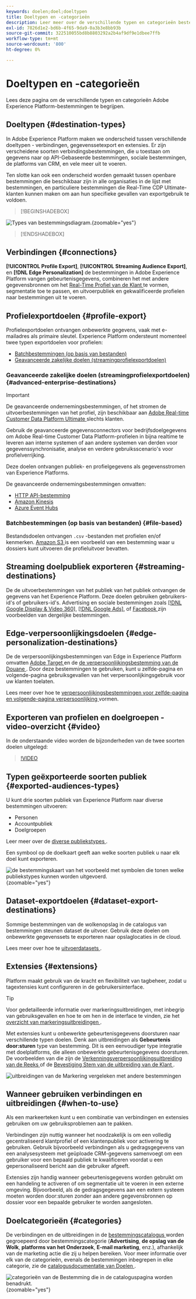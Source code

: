 ```yaml
---
keywords: doelen;doel;doeltypen
title: Doeltypen en -categorieën
description: Leer meer over de verschillende typen en categorieën bestemmingen in Adobe Experience Platform.
exl-id: 7826d1e2-bd6b-4f65-9da9-0a3b3e8bb93b
source-git-commit: 322510055bd8b8803292a2b4af9df9e1dbee7ffb
workflow-type: tm+mt
source-wordcount: '800'
ht-degree: 0%

---
```


# Doeltypen en -categorieën

Lees deze pagina om de verschillende typen en categorieën Adobe Experience Platform-bestemmingen te begrijpen.

## Doeltypen {#destination-types}

In Adobe Experience Platform maken we onderscheid tussen verschillende doeltypen - verbindingen, gegevenssetexport en extensies. Er zijn verscheidene soorten verbindingsbestemmingen, die u toestaan om gegevens naar op API-Gebaseerde bestemmingen, sociale bestemmingen, de platforms van CRM, en vele meer uit te voeren.

Ten slotte kan ook een onderscheid worden gemaakt tussen openbare bestemmingen die beschikbaar zijn in alle organisaties in de lijst met bestemmingen, en particuliere bestemmingen die Real-Time CDP Ultimate-klanten kunnen maken om aan hun specifieke gevallen van exportgebruik te voldoen.

>[!BEGINSHADEBOX]

![ Types van bestemmingsdiagram.](./assets/destination-types/types-of-destinations-no-highlight.png " Types van bestemmingsdiagram."){zoomable="yes"}

>[!ENDSHADEBOX]

## Verbindingen {#connections}

**[!UICONTROL Profile Export]**, **[!UICONTROL Streaming Audience Export]**, en **[!DNL Edge Personalization]** de bestemmingen in Adobe Experience Platform vangen gebeurtenisgegevens, combineren het met andere gegevensbronnen om het [ Real-Time Profiel van de Klant ](../profile/home.md) te vormen, segmentatie toe te passen, en uitvoerpubliek en gekwalificeerde profielen naar bestemmingen uit te voeren.

## Profielexportdoelen {#profile-export}

Profielexportdoelen ontvangen onbewerkte gegevens, vaak met e-mailadres als primaire sleutel. Experience Platform ondersteunt momenteel twee typen exportdoelen voor profielen:

* [Batchbestemmingen (op basis van bestanden)](#file-based)
* [Geavanceerde zakelijke doelen (streamingprofielexportdoelen)](#advanced-enterprise-destinations)

### Geavanceerde zakelijke doelen (streamingprofielexportdoelen) {#advanced-enterprise-destinations}

>[!IMPORTANT]
>
>De geavanceerde ondernemingsbestemmingen, of het stromen de uitvoerbestemmingen van het profiel, zijn beschikbaar aan [ Adobe Real-time Customer Data Platform Ultimate ](https://helpx.adobe.com/legal/product-descriptions/real-time-customer-data-platform.html) slechts klanten.

Gebruik de geavanceerde gegevensconnectors voor bedrijfsdoelgegevens om Adobe Real-time Customer Data Platform-profielen in bijna realtime te leveren aan interne systemen of aan andere systemen van derden voor gegevenssynchronisatie, analyse en verdere gebruiksscenario&#39;s voor profielverrijking.

Deze doelen ontvangen publiek- en profielgegevens als gegevensstromen van Experience Platforms.

De geavanceerde ondernemingsbestemmingen omvatten:

* [HTTP API-bestemming](catalog/streaming/http-destination.md)
* [Amazon Kinesis](catalog/cloud-storage/amazon-kinesis.md)
* [Azure Event Hubs](catalog/cloud-storage/azure-event-hubs.md)

### Batchbestemmingen (op basis van bestanden) {#file-based}

Bestandsdoelen ontvangen `.csv` -bestanden met profielen en/of kenmerken. [ Amazon S3 ](catalog/cloud-storage/amazon-s3.md) is een voorbeeld van een bestemming waar u dossiers kunt uitvoeren die profieluitvoer bevatten.

## Streaming doelpubliek exporteren {#streaming-destinations}

De de uitvoerbestemmingen van het publiek van het publiek ontvangen de gegevens van het Experience Platform. Deze doelen gebruiken gebruikers-id&#39;s of gebruikers-id&#39;s. Advertising en sociale bestemmingen zoals [[!DNL Google Display & Video 360]](catalog/advertising/google-dv360.md), [[!DNL Google Ads]](catalog/advertising/google-ads-destination.md), of [ Facebook ](catalog/social/facebook.md) zijn voorbeelden van dergelijke bestemmingen.

## Edge-verpersoonlijkingsdoelen {#edge-personalization-destinations}

De de verpersoonlijkingsbestemmingen van Edge in Experience Platform omvatten [ Adobe Target ](/help/destinations/catalog/personalization/adobe-target-connection.md) en de [ de verpersoonlijkingsbestemming van de Douane ](/help/destinations/catalog/personalization/custom-personalization.md). Door deze bestemmingen te gebruiken, kunt u zelfde-pagina en volgende-pagina gebruiksgevallen van het verpersoonlijkingsgebruik voor uw klanten toelaten.

Lees meer over hoe te [ verpersoonlijkingsbestemmingen voor zelfde-pagina en volgende-pagina verpersoonlijking ](/help/destinations/ui/activate-edge-personalization-destinations.md) vormen.

## Exporteren van profielen en doelgroepen - video-overzicht {#video}

In de onderstaande video worden de bijzonderheden van de twee soorten doelen uitgelegd:

>[!VIDEO](https://video.tv.adobe.com/v/29707?quality=12)

## Typen geëxporteerde soorten publiek {#exported-audiences-types}

U kunt drie soorten publiek van Experience Platform naar diverse bestemmingen uitvoeren:

* Personen
* Accountpubliek
* Doelgroepen

Leer meer over de [ diverse publiekstypes ](/help/segmentation/ui/account-audiences.md#terminology).

Een symbool op de doelkaart geeft aan welke soorten publiek u naar elk doel kunt exporteren.

![ de bestemmingskaart van het voorbeeld met symbolen die tonen welke publiekstypes kunnen worden uitgevoerd.](/help/destinations/assets/destination-types/types-of-audiences.png " de bestemmingskaart van het Voorbeeld met symbolen die tonen welke publiekstypes kunnen worden uitgevoerd."){zoomable="yes"}


## Dataset-exportdoelen {#dataset-export-destinations}

Sommige bestemmingen van de wolkenopslag in de catalogus van bestemmingen steunen dataset de uitvoer. Gebruik deze doelen om onbewerkte gegevenssets te exporteren naar opslaglocaties in de cloud.

Lees meer over hoe te [ uitvoerdatasets ](/help/destinations/ui/export-datasets.md).

## Extensies {#extensions}

Platform maakt gebruik van de kracht en flexibiliteit van tagbeheer, zodat u tagextensies kunt configureren in de gebruikersinterface.

>[!TIP]
>
>Voor gedetailleerde informatie over markeringsuitbreidingen, met inbegrip van gebruiksgevallen en hoe te om hen in de interface te vinden, zie het [ overzicht van markeringsuitbreidingen ](./catalog/launch-extensions/overview.md).

Met extensies kunt u onbewerkte gebeurtenisgegevens doorsturen naar verschillende typen doelen. Denk aan uitbreidingen als **Gebeurtenis door:sturen** type van bestemming. Dit is een eenvoudiger type integratie met doelplatforms, die alleen onbewerkte gebeurtenisgegevens doorsturen. De voorbeelden van die zijn de [ Verkenningsverpersoonlijkingsuitbreiding van de Reeks ](./catalog/personalization/gainsight.md) of de [ Bevestiging Stem van de uitbreiding van de Klant ](./catalog/voice/confirmit-digital-feedback.md).

![ uitbreidingen van de Markering vergeleken met andere bestemmingen ](./assets/common/launch-and-other-destinations.png)

## Wanneer gebruiken verbindingen en uitbreidingen {#when-to-use}

Als een markeerteken kunt u een combinatie van verbindingen en extensies gebruiken om uw gebruiksproblemen aan te pakken.

Verbindingen zijn nuttig wanneer het noodzakelijk is om een volledig gecentraliseerd klantprofiel of een klantenpubliek voor activering te gebruiken. Gebruik bijvoorbeeld verbindingen als u gedragsgegevens van een analysesysteem met geüploade CRM-gegevens samenvoegt om een gebruiker voor een bepaald publiek te kwalificeren voordat u een gepersonaliseerd bericht aan die gebruiker afgeeft.

Extensies zijn handig wanneer gebeurtenisgegevens worden gebruikt om een handeling te activeren of om segmentatie uit te voeren in een externe omgeving. Bijvoorbeeld, als de gedragsgegevens aan een extern systeem moeten worden door:sturen zonder aan andere gegevensbronnen op dossier voor een bepaalde gebruiker te worden aangesloten.

## Doelcategorieën {#categories}

De verbindingen en de uitbreidingen in de [ bestemmingscatalogus ](https://platform.adobe.com/destination/catalog) worden gegroepeerd door bestemmingscategorie (**Advertising**, **de opslag van de Wolk**, **platforms van het Onderzoek**, **E-mail marketing**, enz.), afhankelijk van de marketing actie die zij u helpen bereiken. Voor meer informatie over elk van de categorieën, evenals de bestemmingen inbegrepen in elke categorie, zie de [ catalogusdocumentatie van Doelen ](./catalog/overview.md).

![ categorieën van de Bestemming die in de cataloguspagina worden benadrukt.](./assets/destination-types/destination-categories-menu.png " categorieën van de Bestemming die in de cataloguspagina worden benadrukt."){zoomable="yes"}
